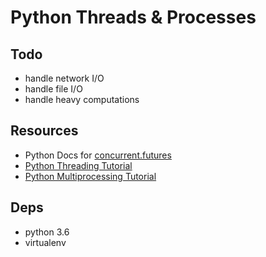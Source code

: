 # Python Threads & Processes

## Todo

-   handle network I/O
-   handle file I/O
-   handle heavy computations

## Resources

-   Python Docs for [concurrent.futures](https://docs.python.org/3/library/concurrent.futures.html)
-   [Python Threading Tutorial](https://www.youtube.com/watch?v=IEEhzQoKtQU)
-   [Python Multiprocessing Tutorial](https://www.youtube.com/watch?v=fKl2JW_qrso)

## Deps

-   python 3.6
-   virtualenv
